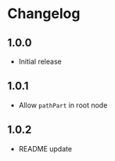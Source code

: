 # Changelog

## 1.0.0

* Initial release

## 1.0.1

* Allow `pathPart` in root node

## 1.0.2

* README update
